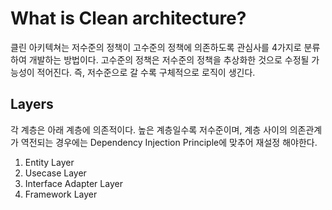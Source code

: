 # What is Clean architecture?

클린 아키텍쳐는 저수준의 정책이 고수준의 정책에 의존하도록 관심사를 4가지로 분류하여 개발하는 방법이다. 고수준의 정책은 저수준의 정책을 추상화한 것으로 수정될 가능성이 적어진다. 즉, 저수준으로 갈 수록 구체적으로 로직이 생긴다.

## Layers

각 계층은 아래 계층에 의존적이다. 높은 계층일수록 저수준이며, 계층 사이의 의존관계가 역전되는 경우에는 Dependency Injection Principle에 맞추어 재설정 해야한다.

1. Entity Layer
2. Usecase Layer
3. Interface Adapter Layer
4. Framework Layer
